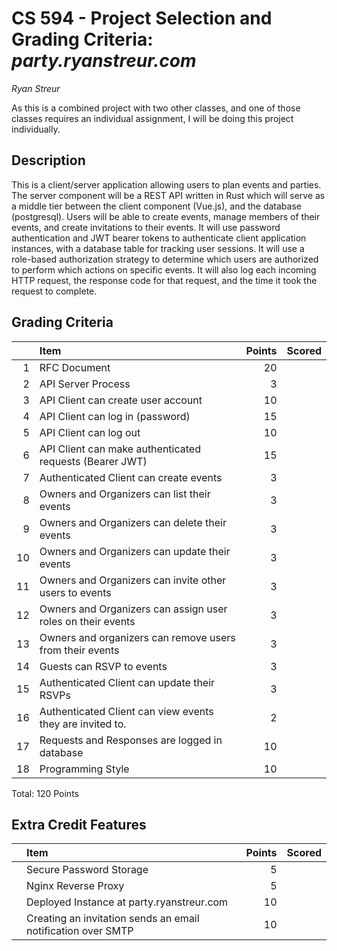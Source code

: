 # CS 594 - Project Selection and Grading Criteria: *party.ryanstreur.com*

*Ryan Streur*

As this is a combined project with two other classes, and one of those classes requires an individual assignment, I will be doing this project individually.

## Description

This is a client/server application allowing users to plan events and parties. The server component will be a REST API written in Rust which will serve as a middle tier between the client component (Vue.js), and the database (postgresql). Users will be able to create events, manage members of their events, and create invitations to their events. It will use password authentication and JWT bearer tokens to authenticate client application instances, with a database table for tracking user sessions. It will use a role-based authorization strategy to determine which users are authorized to perform which actions on specific events. It will also log each incoming HTTP request, the response code for that request, and the time it took the request to complete.

## Grading Criteria

|      | Item                                                        | Points | Scored |
| ---: | :---------------------------------------------------------- | -----: | -----: |
|    1 | RFC Document                                                |     20 |        |
|    2 | API Server Process                                          |      3 |        |
|    3 | API Client can create user account                          |     10 |        |
|    4 | API Client can log in (password)                            |     15 |        |
|    5 | API Client can log out                                      |     10 |        |
|    6 | API Client can make authenticated requests (Bearer JWT)     |     15 |        |
|    7 | Authenticated Client can create events                      |      3 |        |
|    8 | Owners and Organizers can list their events                 |      3 |        |
|    9 | Owners and Organizers can delete their events               |      3 |        |
|   10 | Owners and Organizers can update their events               |      3 |        |
|   11 | Owners and Organizers can invite other users to events      |      3 |        |
|   12 | Owners and Organizers can assign user roles on their events |      3 |        |
|   13 | Owners and organizers can remove users from their events    |      3 |        |
|   14 | Guests can RSVP to events                                   |      3 |        |
|   15 | Authenticated Client can update their RSVPs                 |      3 |        |
|   16 | Authenticated Client can view events they are invited to.   |      2 |        |
|   17 | Requests and Responses are logged in database               |     10 |        |
|   18 | Programming Style                                           |     10 |        |

Total: 120 Points

## Extra Credit Features

|      | Item                                                         | Points | Scored |
| ---: | :----------------------------------------------------------- | -----: | -----: |
|      | Secure Password Storage                                      |      5 |        |
|      | Nginx Reverse Proxy                                          |      5 |        |
|      | Deployed Instance at party.ryanstreur.com                    |     10 |        |
|      | Creating an invitation sends an email notification over SMTP |     10 |        |
